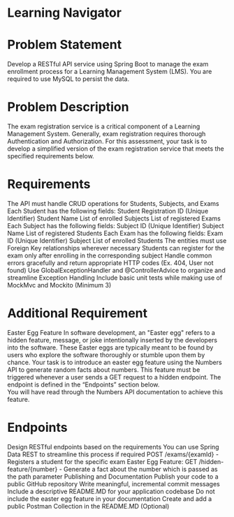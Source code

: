 # Learning Navigator

# Problem Statement

Develop a RESTful API service using Spring Boot to manage the exam enrollment process for a Learning Management System (LMS). You are required to use MySQL to persist the data.

# Problem Description

The exam registration service is a critical component of a Learning Management System. Generally, exam registration requires thorough Authentication and Authorization. For this assessment, your task is to develop a simplified version of the exam registration service that meets the specified requirements below.

# Requirements

The API must handle CRUD operations for Students, Subjects, and Exams
Each Student has the following fields:
Student Registration ID (Unique Identifier)
Student Name
List of enrolled Subjects
List of registered Exams
Each Subject has the following fields:
Subject ID (Unique Identifier)
Subject Name
List of registered Students
Each Exam has the following fields:
Exam ID (Unique Identifier)
Subject
List of enrolled Students
The entities must use Foreign Key relationships wherever necessary
Students can register for the exam only after enrolling in the corresponding subject
Handle common errors gracefully and return appropriate HTTP codes (Ex. 404, User not found)
Use GlobalExceptionHandler and @ControllerAdvice to organize and streamline Exception Handling
Include basic unit tests while making use of MockMvc and Mockito (Minimum 3)

# Additional Requirement

Easter Egg Feature
In software development, an "Easter egg" refers to a hidden feature, message, or joke intentionally inserted by the developers into the software. 
These Easter eggs are typically meant to be found by users who explore the software thoroughly or stumble upon them by chance. 
Your task is to introduce an easter egg feature using the Numbers API to generate random facts about numbers.
This feature must be triggered whenever a user sends a GET request to a hidden endpoint. 
The endpoint is defined in the “Endpoints” section below.  
You will have read through the Numbers API documentation to achieve this feature.

# Endpoints

Design RESTful endpoints based on the requirements
You can use Spring Data REST to streamline this process if required
POST /exams/{examId} - Registers a student for the specific exam
Easter Egg Feature:
GET /hidden-feature/{number} -  Generate a fact about the number which is passed as the path parameter
Publishing and Documentation
Publish your code to a public GitHub repository
Write meaningful, incremental commit messages
Include a descriptive README.MD for your application codebase
Do not include the easter egg feature in your documentation
Create and add a public Postman Collection in the README.MD (Optional)
